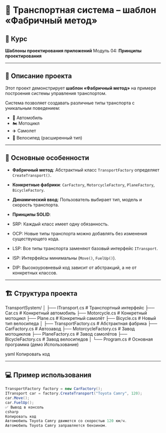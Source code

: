 # 🚗 Транспортная система – шаблон «Фабричный метод»

## 📌 Курс
**Шаблоны проектирования приложений**
Модуль 04: **Принципы проектирования**

---

## 📖 Описание проекта

Этот проект демонстрирует **шаблон «Фабричный метод»** на примере построения системы управления транспортом.

Система позволяет создавать различные типы транспорта с уникальным поведением:

- 🚙 Автомобиль
- 🏍 Мотоцикл
- ✈️ Самолет
- 🚴 Велосипед (расширенный тип)

---

## 🎯 Основные особенности
- **Фабричный метод**: Абстрактный класс `TransportFactory` определяет `CreateTransport()`.

- **Конкретные фабрики**: `CarFactory`, `MotorcycleFactory`, `PlaneFactory`, `BicycleFactory`.
- **Динамический ввод**: Пользователь выбирает тип, модель и скорость транспорта.
- **Принципы SOLID**:
- SRP: Каждый класс имеет одну обязанность.
- OCP: Новые типы транспорта можно добавлять без изменения существующего кода.
- LSP: Все типы транспорта заменяют базовый интерфейс `ITransport`.
- ISP: Интерфейсы минимальны (`Move()`, `FuelUp()`).
- DIP: Высокоуровневый код зависит от абстракций, а не от конкретных классов.

---

## 🏗 Структура проекта
TransportSystem/
│
├── ITransport.cs # Транспортный интерфейс
├── Car.cs # Конкретный автомобиль
├── Motorcycle.cs # Конкретный мотоцикл
├── Plane.cs # Конкретный самолёт
├── Bicycle.cs # Новый тип велосипеда
│
├── TransportFactory.cs # Абстрактная фабрика
├── CarFactory.cs # Автозавод
├── MotorcycleFactory.cs # Завод мотоциклов
├── PlaneFactory.cs # Завод самолётов
├── BicycleFactory.cs # Завод велосипедов
│
└── Program.cs # Основная программа (демо Использование)

yaml
Копировать код

---

## 💻 Пример использования
```csharp
TransportFactory factory = new CarFactory();
ITransport car = factory.CreateTransport("Toyota Camry", 120);
car.Move();
car.FuelUp();
✅ Вывод в консоль
csharp
Копировать код
Автомобиль Toyota Camry движется со скоростью 120 км/ч.
Автомобиль Toyota Camry заправляется бензином.
